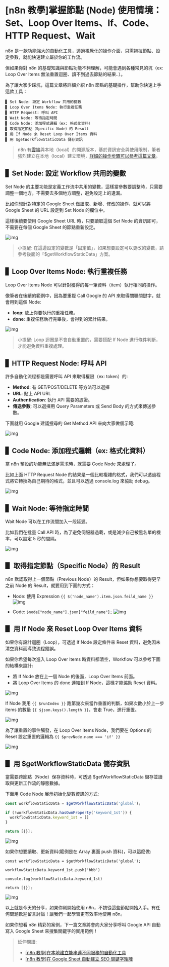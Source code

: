 # [n8n 教學]掌握節點 (Node) 使用情境：Set、Loop Over Items、If、Code、HTTP Request、Wait

n8n 是一款功能強大的自動化工具，透過視覺化的操作介面，只需拖拉節點、設定參數，就能快速建立屬於你的工作流。

但如果你對 n8n 的基礎知識與節點功能不夠理解，可能會遇到各種常見的坑（ex: Loop Over Items 無法重置迴圈、讀不到過去節點的結果..）。

為了讓大家少踩坑，這篇文章將詳細介紹 n8n 節點的基礎操作，幫助你快速上手這款工具：

```
▋ Set Node: 設定 Workflow 共用的變數
▋ Loop Over Items Node: 執行重複任務
▋ HTTP Request: 呼叫 API
▋ Wait Node: 等待指定時間
▋ Code Node: 添加程式邏輯（ex: 格式化資料）
▋ 取得指定節點（Specific Node）的 Result
▋ 用 If Node 來 Reset Loop Over Items 資料
▋ 用 $getWorkflowStaticData 儲存資訊
```

> n8n 有[雲端](https://n8n.io/)與本地（local）的開源版本，基於資訊安全與使用限制，筆者強烈建立在本地（local）建立環境，[詳細的操作步驟可以參考這篇文章](https://dean-lin.medium.com/ab603faa300f)。

## ▋ Set Node: 設定 Workflow 共用的變數

Set Node 的主要功能是定義工作流中共用的變數，這樣當參數要調整時，只需要調整一個地方，不需要去多個地方調整，避免設定上的遺漏。

比如你想針對特定的 Google Sheet 做讀取、新增、修改的操作，就可以將 Google Sheet 的 URL 設定到 Set Node 的欄位中。

這樣後續要使用 Google Sheet URL 時，只要讀取這個 Set Node 的資訊即可，不需要在每個 Google Sheet 的節點重新設定。

![img](./img/n8n_node/set_node.png)

> 小提醒: 在這邊設定的變數是「固定值」，如果想要設定可以更改的變數，請參考後面的「$getWorkflowStaticData」方案。

## ▋ Loop Over Items Node: 執行重複任務

Loop Over Items Node 可以針對獲得的每一筆資料（item）執行相同的操作。

像筆者在後續的範例中，因為要重複 Call Google 的 API 來取得關聯關鍵字，就會用到這個 Node:
- **loop**: 放上你要執行的重複任務。
- **done**: 重複任務執行完畢後，會得到的累計結果。

![img](./img/n8n_node/loop_node.png)

> 小提醒: Loop 迴圈是不會自動重置的，需要搭配 If Node 進行條件判斷，才能避免資料重複處理。

## ▋ HTTP Request Node: 呼叫 API

許多自動化流程都是需要呼叫 API 來取得權限（ex: token）的:
- **Method**: 有 GET/POST/DELETE 等方法可以選擇
- **URL**: 貼上 API URL
- **Authentication**: 執行 API 需要的憑證。
- **傳送參數**: 可以選擇用 Query Parameters 或 Send Body 的方式來傳送參數。

下面就用 Google 建議搜尋的 Get Method API 來向大家做個示範:

![img](./img/n8n_node/http_node.png)

## ▋ Code Node: 添加程式邏輯（ex: 格式化資料）

當 n8n 預設的功能無法滿足需求時，就需要 Code Node 來處理了。

比如上面 HTTP Request Node 的結果是一個比較複雜的格式，我們可以透過程式將它轉換為自己期待的格式，並且可以透過 console.log 來協助 debug。

![img](./img/n8n_node/code_node.png)

## ▋ Wait Node: 等待指定時間

Wait Node 可以在工作流間加入一段延遲。

比如我們在批量 Call API 時，為了避免伺服器過載，或是減少自己被黑名單的機率，可以設定 5 秒的間隔。

![img](./img/n8n_node/wait_node.png)


## ▋ 取得指定節點（Specific Node）的 Result

n8n 默認取得上一個節點（Previous Node）的 Result，但如果你想要取得更早之前 Node 的 Result，就要用到下面的方式：

- Node: 使用 Expression `{{ $('node_name').item.json.feild_name }}`
![img](./img/n8n_node/node_get_node_result.png)

- Code: `$node["node_name"].json["feild_name"];`
![img](./img/n8n_node/code_get_node_result.png)

## ▋ 用 If Node 來 Reset  Loop Over Items 資料

如果你有設計迴圈（Loop），可透過 If Node 設定條件來 Reset 資料，避免因未清空資料而導致流程錯誤。

如果你希望每次進入 Loop Over Items 時資料都清空，Workflow 可以參考下圖的結構來設計:
- 將 If Node 放在上一個 Node 的後面，Loop Over Items 前面。
- 將 Loop Over Items 的 done 連結到 If Node，這樣才能協助 Reset 資料。

![img](./img/n8n_node/if_node1.png)

If Node 我用 `{{ $runIndex }}` 跑第幾次來當作重置的判斷，如果次數小於上一步 items 的數量 `{{ $json.keys().length }}`，會走 True，進行重置。

![img](./img/n8n_node/if_node2.png)

為了讓重置的事件觸發，在 Loop Over Items Node，我們要在 Options 的 Reset 設定重置的邏輯為 `{{ $prevNode.name === 'if' }}`

![img](./img/n8n_node/if_node3.png)

## ▋ 用 $getWorkflowStaticData 儲存資訊

當需要跨節點（Node）保存資料時，可透過 $getWorkflowStaticData 儲存並讀取與更新工作流的靜態數據。

下面用 Code Node 展示初始化變數資訊的方式:

```js
const workflowStaticData = $getWorkflowStaticData('global');

if (!workflowStaticData.hasOwnProperty('keyword_1st')) {
  workflowStaticData.keyword_1st = []
}

return [{}];
```

![img](./img/n8n_node/get_var_node.png)

如果你想要讀取、更新資料(範例是在 Array 裏面 push 資料)，可以這麼做:

```
const workflowStaticData = $getWorkflowStaticData('global');

workflowStaticData.keyword_1st.push('bbb')

console.log(workflowStaticData.keyword_1st)

return [{}];
```

![img](./img/n8n_node/get_var_node2.png)

以上就是今天的分享，如果你剛開始使用 n8n，不妨從這些節點開始入手。有任何問題歡迎留言討論！讓我們一起學習更有效率地使用 n8n。

如果你想看 n8n 精彩的案例，下一篇文章將會向大家分享呼叫 Google API 自動寫入 Google Sheet 來搜集關鍵字的實用範例！

> 延伸閱讀:
> - [[n8n 教學]在本地建立能串連不同服務的自動化工具](https://dean-lin.medium.com/ab603faa300f)
> - [[n8n 教學]在 Google Sheet 自動建立 SEO 關鍵字矩陣](https://dean-lin.medium.com/eeb1e6e2e2ba)